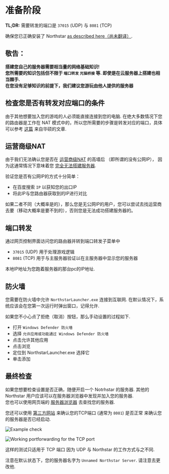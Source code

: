 # 准备阶段

**TL;DR:** 需要转发的端口是 `37015` (UDP) 与 `8081` (TCP)

确保您已正确安装了 Northstar [as described here（尚未翻译）](../../installing-northstar/basic-setup.md).

## 敬告：

**搭建您自己的服务器需要相当量的网络基础知识!**\
**您所需要的知识包括但不限于 `端口转发`  `光猫桥接` 等. 即使是在云服务器上搭建也相当棘手.**\
**在您没有足够知识的前提下，我们建议您游玩由他人提供的服务器**

## 检查您是否有转发对应端口的条件

由于其他想要加入您的游戏的人必须能直接连接到您的电脑. 在绝大多数情况下您的路由器是工作在 NAT 模式中的，所以您所需要的步骤是转发对应的端口，具体可以参考 [这篇](https://www.asus.com/support/FAQ/114093/) 来自华硕的文章.

## 运营商级NAT

由于我们无法确认您是否在 [运营商级NAT](https://en.wikipedia.org/wiki/Carrier-grade\_NAT) 的高墙后 （即所谓的没有公网IP）， 因为这通常情况下意味着您 [完全无法搭建服务器](https://en.wikipedia.org/wiki/Carrier-grade\_NAT#Disadvantages).

验证您是否有公网IP的方式十分简单：

* 在百度搜索 `IP` 以获知您的出口IP
* 将此IP与您路由器获取到的IP进行对比

如果二者不同（大概率是的），那么您是无公网IP的用户，您可以尝试去找运营商去要（移动大概率是要不到的），否则您是无法成功搭建服务器的。

## 端口转发

通过网页控制界面访问您的路由器并转到端口转发子菜单中

* `37015` (UDP) 用于处理游戏逻辑
* `8081` (TCP) 用于与主服务器验证以在主服务器中显示您的服务器

本地IP地址为您跑着服务器的那台pc的IP地址.

## 防火墙

您需要在防火墙中允许 `NorthstarLauncher.exe` 连接到互联网. 在默认情况下，系统应该会在您第一次运行时弹出窗口，记得允许.

如果您不小心点了拒绝（取消）按钮，那么手动设置的过程如下.

* 打开 `Windows Defender 防火墙`
* 选择 `允许应用或功能通过 Windows Defender 防火墙`
* 点击允许其他应用
* 点击浏览
* 定位到 NorthstarLauncher.exe 选择它
* 单击添加

## 最终检查

如果您想要检查设置是否正确，随便开启一个 Notrhstar 的服务器. 其他的 Northstar 用户应该可以在服务器浏览器中发现并加入您的服务器.\
您也可以使用网页端的 [服务器浏览器](https://www.wolf109909.top/tf2/) 去查找您的服务器.

您还可以使用 [第三方网站](https://www.ipfingerprints.com/portscan.php) 来确认您的TCP端口 (通常为 `8081`) 是否正常 来确认您的服务器是否已经启动.

![Example check](https://raw.githubusercontent.com/R2Northstar/NorthstarWiki/main/docs/images/portforwarding-testing.png)

![Working portforwarding for the TCP port](https://raw.githubusercontent.com/R2Northstar/NorthstarWiki/main/docs/images/portforwarding-working.png)

这样的测试只适用于 TCP 端口 因为 UDP 与 Northstar 的工作方式与之不同.

注意在默认状态下，您的服务器名字为 `Unnamed Northstar Server`. 请注意去更改他.
